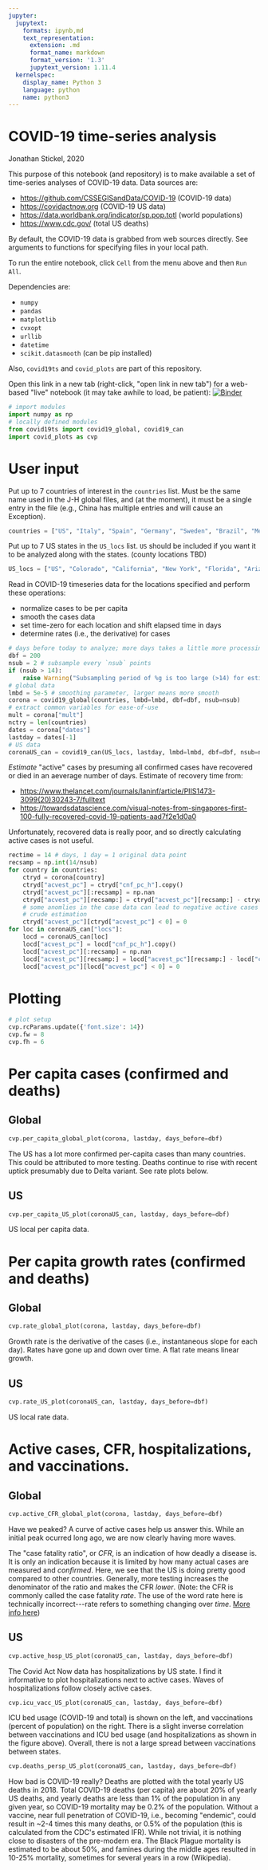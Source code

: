 ```yaml
---
jupyter:
  jupytext:
    formats: ipynb,md
    text_representation:
      extension: .md
      format_name: markdown
      format_version: '1.3'
      jupytext_version: 1.11.4
  kernelspec:
    display_name: Python 3
    language: python
    name: python3
---
```


# COVID-19 time-series analysis

Jonathan Stickel, 2020

This purpose of this notebook (and repository) is to make available a set of time-series
analyses of COVID-19 data. Data sources are:

- https://github.com/CSSEGISandData/COVID-19 (COVID-19 data)
- https://covidactnow.org (COVID-19 US data)
- https://data.worldbank.org/indicator/sp.pop.totl (world populations)
- https://www.cdc.gov/ (total US deaths)

By default, the COVID-19 data is grabbed from web sources directly. See arguments to functions for specifying files in your local path.

To run the entire notebook, click `Cell` from the menu above and then `Run All`.

Dependencies are:

- `numpy`
- `pandas`
- `matplotlib`
- `cvxopt`
- `urllib`
- `datetime`
- `scikit.datasmooth` (can be pip installed)

Also, `covid19ts` and `covid_plots` are part of this repository.

Open this link in a new tab (right-click, "open link in new tab") for a web-based "live" notebook (it may take awhile to load, be patient):
[![Binder](https://mybinder.org/badge_logo.svg)](https://mybinder.org/v2/gh/jjstickel/covid-19_ts_analysis.git/master?filepath=analyze_covid_time_series_notebook.ipynb)


```python
# import modules
import numpy as np
# locally defined modules
from covid19ts import covid19_global, covid19_can
import covid_plots as cvp
```

# User input

Put up to 7 countries of interest in the `countries` list. Must be the same name used in the J-H global files, and (at the moment), it must be a single entry in the file (e.g., China has multiple entries and will cause an Exception). 

```python
countries = ["US", "Italy", "Spain", "Germany", "Sweden", "Brazil", "Mexico"]
```

Put up to 7 US states in the `US_locs` list. `US` should be included if you want it to be analyzed along with the states. (county locations TBD)

```python
US_locs = ["US", "Colorado", "California", "New York", "Florida", "Arizona", "South Dakota"]
```

Read in COVID-19 timeseries data for the locations specified and perform these operations:
- normalize cases to be per capita
- smooth the cases data
- set time-zero for each location and shift elapsed time in days
- determine rates (i.e., the derivative) for cases

```python
# days before today to analyze; more days takes a little more processing time; use `None` to use all data
dbf = 200 
nsub = 2 # subsample every `nsub` points
if (nsub > 14):
    raise Warning("Subsampling period of %g is too large (>14) for estimating active cases" % nsub)
# global data
lmbd = 5e-5 # smoothing parameter, larger means more smooth
corona = covid19_global(countries, lmbd=lmbd, dbf=dbf, nsub=nsub)
# extract common variables for ease-of-use
mult = corona["mult"]
nctry = len(countries)
dates = corona["dates"]
lastday = dates[-1]
# US data
coronaUS_can = covid19_can(US_locs, lastday, lmbd=lmbd, dbf=dbf, nsub=nsub)
```

*Estimate* "active" cases by presuming all confirmed cases have recovered or died in an aeverage number of days. Estimate of recovery time from:
- https://www.thelancet.com/journals/laninf/article/PIIS1473-3099(20)30243-7/fulltext
- https://towardsdatascience.com/visual-notes-from-singapores-first-100-fully-recovered-covid-19-patients-aad7f2e1d0a0

Unfortunately, recovered data is really poor, and so directly calculating active cases is not useful.

```python
rectime = 14 # days, 1 day = 1 original data point
recsamp = np.int(14/nsub)
for country in countries:
    ctryd = corona[country]
    ctryd["acvest_pc"] = ctryd["cnf_pc_h"].copy()
    ctryd["acvest_pc"][:recsamp] = np.nan
    ctryd["acvest_pc"][recsamp:] = ctryd["acvest_pc"][recsamp:] - ctryd["cnf_pc"][:-recsamp]
    # some anomlies in the case data can lead to negative active cases for this
    # crude estimation
    ctryd["acvest_pc"][ctryd["acvest_pc"] < 0] = 0
for loc in coronaUS_can["locs"]:
    locd = coronaUS_can[loc]
    locd["acvest_pc"] = locd["cnf_pc_h"].copy()
    locd["acvest_pc"][:recsamp] = np.nan
    locd["acvest_pc"][recsamp:] = locd["acvest_pc"][recsamp:] - locd["cnf_pc"][:-recsamp]
    locd["acvest_pc"][locd["acvest_pc"] < 0] = 0
```

# Plotting

```python
# plot setup
cvp.rcParams.update({'font.size': 14})
cvp.fw = 8
cvp.fh = 6
```

# Per capita cases (confirmed and deaths)


## Global

```python
cvp.per_capita_global_plot(corona, lastday, days_before=dbf)
```

The US has a lot more confirmed per-capita cases than many countries. This could be attributed to more testing. Deaths continue to rise with recent uptick presumably due to Delta variant. See rate plots below.


## US

```python
cvp.per_capita_US_plot(coronaUS_can, lastday, days_before=dbf)
```

US local per capita data. 


# Per capita growth rates (confirmed and deaths)


## Global

```python
cvp.rate_global_plot(corona, lastday, days_before=dbf)
```

Growth rate is the derivative of the cases (i.e., instantaneous slope for each day). Rates have gone up and down over time. A flat rate means linear growth.


## US

```python
cvp.rate_US_plot(coronaUS_can, lastday, days_before=dbf)
```

US local rate data. 


# Active cases, CFR, hospitalizations, and vaccinations. 


## Global

```python
cvp.active_CFR_global_plot(corona, lastday, days_before=dbf)
```

Have we peaked? A curve of active cases help us answer this. While an initial peak ocurred long ago, we are now clearly having more waves.

The "case fatality ratio", or *CFR*, is an indication of how deadly a disease is. It is only an indication because it is limited by how many actual cases are measured and *confirmed*. Here, we see that the US is doing pretty good compared to other countries. Generally, more testing increases the denominator of the ratio and makes the CFR *lower*. (Note: the CFR is commonly called the case fatality *rate*. The use of the word rate here is technically incorrect---rate refers to something changing over *time*. [More info here](https://ourworldindata.org/coronavirus?fbclid=IwAR3zOvtt7gqkhitoHJ_lXDr3eDeE_JPtfukpOkY94PSaBm_hmrMvWCXWFpg#what-do-we-know-about-the-risk-of-dying-from-covid-19))


## US

```python
cvp.active_hosp_US_plot(coronaUS_can, lastday, days_before=dbf)
```

The Covid Act Now data has hospitalizations by US state. I find it informative to plot hospitalizations next to active cases. Waves of hospitalizations follow closely active cases.

```python
cvp.icu_vacc_US_plot(coronaUS_can, lastday, days_before=dbf)
```

ICU bed usage (COVID-19 and total) is shown on the left, and vaccinations (percent of population) on the right. There is a slight inverse correlation between vaccinations and ICU bed usage (and hospitalizations as shown in the figure above). Overall, there is not a large spread between vaccinations between states.

```python
cvp.deaths_persp_US_plot(coronaUS_can, lastday, days_before=dbf)
```

How bad is COVID-19 really? Deaths are plotted with the total yearly US deaths in 2018. Total COVID-19 deaths (per capita) are about 20% of yearly US deaths, and yearly deaths are less than 1% of the population in any given year, so COVID-19 mortality may be 0.2% of the population. Without a vaccine, near full penetration of COVID-19, i.e., becoming "endemic", could result in ~2-4 times this many deaths, or 0.5% of the population (this is calculated from the CDC's estimated IFR). While not trivial, it is nothing close to disasters of the pre-modern era. The Black Plague mortality is estimated to be about 50%, and famines during the middle ages resulted in 10-25% mortality, sometimes for several years in a row (Wikipedia).
